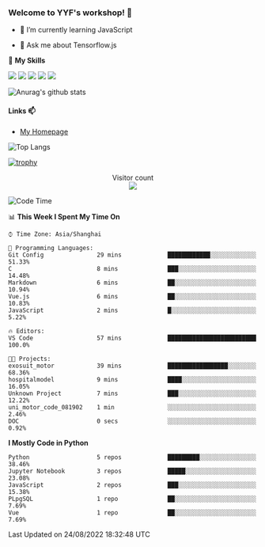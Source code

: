 ### Welcome to YYF's workshop! 👋

<!--
**YifeiYang210/YifeiYang210** is a ✨ _special_ ✨ repository because its `README.md` (this file) appears on your GitHub profile.

Here are some ideas to get you started:

- 🔭 I’m currently working on ...
- 🌱 I’m currently learning ...
- 👯 I’m looking to collaborate on ...
- 🤔 I’m looking for help with ...
- 💬 Ask me about ...
- 📫 How to reach me: ...
- 😄 Pronouns: ...
- ⚡ Fun fact: ...
-->

- 🌱 I’m currently learning JavaScript

- 💬 Ask me about Tensorflow.js

🌟 **My Skills**
<!-- [![](https://img.shields.io/badge/{徽标标题}-{徽标内容}-{徽标颜色}.svg)]({linkUrl}) -->

![](https://img.shields.io/badge/-Python-3f7fbd?logo=Python&logoColor=fff)
![](https://img.shields.io/badge/-DeepLearning-3f7fbd?logo=Pandas&logoColor=fff)
![](https://img.shields.io/badge/-Wechat-3f7fbd?logo=Wechat&logoColor=fff)
![](https://img.shields.io/badge/-C%2B%2B-3f7fbd?logo=C%2B%2B&logoColor=fff)
![](https://img.shields.io/badge/-JavaScript-3f7fbd?logo=JavaScript&logoColor=fff)

![Anurag's github stats](https://github-readme-stats.vercel.app/api?username=YifeiYang210&theme=maroongold)



#### Links 📫

* [My Homepage](https://YifeiYang210.github.io/blog/)

![Top Langs](https://github-readme-stats.vercel.app/api/top-langs/?username=YifeiYang210&hide=roff,c)

[![trophy](https://github-profile-trophy.vercel.app/?username=YifeiYang210&theme=dracula&row=2&column=3)](https://github.com/ryo-ma/github-profile-trophy)

<p align="center"> 
  Visitor count<br>
  <img src="https://profile-counter.glitch.me/YifeiYang210/count.svg" />
</p>

<!--START_SECTION:waka-->
![Code Time](http://img.shields.io/badge/Code%20Time-1%2C126%20hrs%2015%20mins-blue)

📊 **This Week I Spent My Time On** 

```text
⌚︎ Time Zone: Asia/Shanghai

💬 Programming Languages: 
Git Config               29 mins             ████████████░░░░░░░░░░░░░   51.33% 
C                        8 mins              ███░░░░░░░░░░░░░░░░░░░░░░   14.48% 
Markdown                 6 mins              ██░░░░░░░░░░░░░░░░░░░░░░░   10.94% 
Vue.js                   6 mins              ██░░░░░░░░░░░░░░░░░░░░░░░   10.83% 
JavaScript               2 mins              █░░░░░░░░░░░░░░░░░░░░░░░░   5.22%

🔥 Editors: 
VS Code                  57 mins             █████████████████████████   100.0%

🐱‍💻 Projects: 
exosuit_motor            39 mins             █████████████████░░░░░░░░   68.36% 
hospitalmodel            9 mins              ████░░░░░░░░░░░░░░░░░░░░░   16.05% 
Unknown Project          7 mins              ███░░░░░░░░░░░░░░░░░░░░░░   12.22% 
uni_motor_code_081902    1 min               ░░░░░░░░░░░░░░░░░░░░░░░░░   2.46% 
DOC                      0 secs              ░░░░░░░░░░░░░░░░░░░░░░░░░   0.92%

```

**I Mostly Code in Python** 

```text
Python                   5 repos             █████████░░░░░░░░░░░░░░░░   38.46% 
Jupyter Notebook         3 repos             █████░░░░░░░░░░░░░░░░░░░░   23.08% 
JavaScript               2 repos             ███░░░░░░░░░░░░░░░░░░░░░░   15.38% 
PLpgSQL                  1 repo              ██░░░░░░░░░░░░░░░░░░░░░░░   7.69% 
Vue                      1 repo              ██░░░░░░░░░░░░░░░░░░░░░░░   7.69%

```



 Last Updated on 24/08/2022 18:32:48 UTC
<!--END_SECTION:waka-->


